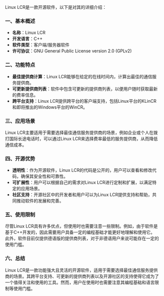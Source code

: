 Linux LCR是一款开源软件，以下是对其的详细介绍：

### 一、基本概述

* **名称**：Linux LCR
* **开发语言**：C++
* **软件类型**：客户端/服务器软件
* **许可协议**：GNU General Public License version 2.0 (GPLv2)

### 二、功能特点

* **最佳提供商计算**：Linux LCR能够在给定的在线时间内，计算出最佳的通信服务提供商。
* **可更新提供商列表**：软件中包含可更新的提供商列表，以便用户随时获取最新的费率信息。
* **跨平台支持**：Linux LCR提供跨平台的客户端支持，包括Linux平台的KLinCR和即将推出的Windows平台的WinCR。

### 三、应用场景

Linux LCR主要适用于需要选择最佳通信服务提供商的场景，例如企业或个人在拨打国际长途电话时，可以通过Linux LCR来选择费率最低的服务提供商，从而降低通信成本。

### 四、开源优势

* **透明性**：作为开源软件，Linux LCR的代码是公开的，用户可以查看和修改代码，确保其安全性和可靠性。
* **可扩展性**：用户可以根据自己的需求对Linux LCR进行定制和扩展，以满足特定的应用场景。
* **社区支持**：开源社区中的开发者和用户可以为Linux LCR提供支持和帮助，共同推动软件的发展和完善。

### 五、使用限制

尽管Linux LCR具有许多优点，但使用时也需要注意一些限制。例如，由于软件是基于C++开发的，因此需要用户具备一定的编程基础才能更好地理解和使用它。此外，软件目前仅提供德语版的提供商列表，对于非德语用户来说可能存在一定的使用门槛。

### 六、总结

Linux LCR是一款功能强大且灵活的开源软件，适用于需要选择最佳通信服务提供商的场景。其跨平台支持、可更新的提供商列表以及开源社区的支持使得它成为了一个值得关注和使用的工具。然而，用户在使用时也需要注意其编程基础和语言限制等使用门槛。
